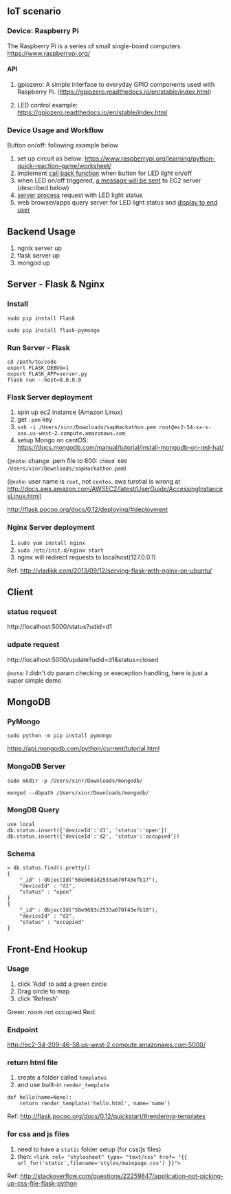 ## IoT scenario

### Device: Raspberry Pi
The Raspberry Pi is a series of small single-board computers. https://www.raspberrypi.org/

#### API

1. gpiozero: A simple interface to everyday GPIO components used with Raspberry Pi. (https://gpiozero.readthedocs.io/en/stable/index.html)

2. LED control example: https://gpiozero.readthedocs.io/en/stable/index.html

### Device Usage and Workflow
Button on/off: following example below

1. set up circuit as below: 
https://www.raspberrypi.org/learning/python-quick-reaction-game/worksheet/
2. implement [call back function](../master/raspberry_pi_trigger.py#L23-L35) when button for LED light on/off
3. when LED on/off triggered, [a message will be sent](../master/raspberry_pi_trigger.py#L8-L21) to EC2 server (described below)
4. [server process](https://github.com/keypointt/ControlLED#server---flask--nginx) request with LED light status
5. web browser/apps query server for LED light status and [display to end user](https://github.com/keypointt/ControlLED#front-end-hookup)

## Backend Usage

1. ngnix server up
2. flask server up
3. mongod up

## Server - Flask & Nginx

### Install
`sudo pip install Flask`

`sudo pip install flask-pymongo`

### Run Server - Flask
```
cd /path/to/code
export FLASK_DEBUG=1
export FLASK_APP=server.py
flask run --host=0.0.0.0
```

### Flask Server deployment

1. spin up ec2 instance (Amazon Linux)
2. get `.pem` key
3. `ssh -i /Users/xinr/Downloads/sapHackathon.pem root@ec2-54-xx-x-xxx.us-west-2.compute.amazonaws.com` 
4. setup Mongo on centOS: https://docs.mongodb.com/manual/tutorial/install-mongodb-on-red-hat/


(`@note`: change .pem file to 600: `chmod 600 /Users/xinr/Downloads/sapHackathon.pem`)

(`@note`: user name is `root`, not `centos`. aws turotial is wrong at http://docs.aws.amazon.com/AWSEC2/latest/UserGuide/AccessingInstancesLinux.html)

http://flask.pocoo.org/docs/0.12/deploying/#deployment

### Nginx Server deployment
1. `sudo yum install nginx`
2. `sudo /etc/init.d/nginx start`
3. nginx will redirect requests to localhost(127.0.0.1)

Ref: http://vladikk.com/2013/09/12/serving-flask-with-nginx-on-ubuntu/

## Client

### status request
http://localhost:5000/status?udid=d1

### udpate request
http://localhost:5000/update?udid=d1&status=closed

`@note`: I didn't do param checking or exeception handling, here is just a super simple demo

## MongoDB

### PyMongo
`sudo python -m pip install pymongo`

https://api.mongodb.com/python/current/tutorial.html

### MongoDB Server
`sudo mkdir -p /Users/xinr/Downloads/mongodb/`

`mongod --dbpath /Users/xinr/Downloads/mongodb/`

### MongDB Query
```
use local
db.status.insert({'deviceId':'d1', 'status':'open'})
db.status.insert({'deviceId':'d2', 'status':'occupied'})
```

### Schema
```
> db.status.find().pretty()
{
	"_id" : ObjectId("58e9681d2533a670f43efb17"),
	"deviceId" : "d1",
	"status" : "open"
}
{
	"_id" : ObjectId("58e9683c2533a670f43efb18"),
	"deviceId" : "d2",
	"status" : "occupied"
}
```

## Front-End Hookup

### Usage

1. click 'Add' to add a green circle
2. Drag circle to map
3. click 'Refresh' 

Green: room not occupied
Red: 

### Endpoint
http://ec2-34-209-46-58.us-west-2.compute.amazonaws.com:5000/

### return html file
1. create a folder called `templates`
2. and use built-in `render_template`
```
def hello(name=None):
    return render_template('hello.html', name='name')
```

Ref: http://flask.pocoo.org/docs/0.12/quickstart/#rendering-templates

### for css and js files
1. need to have a `static` folder setup (for css/js files)
2. then: `<link rel= "stylesheet" type= "text/css" href= "{{ url_for('static',filename='styles/mainpage.css') }}">`

Ref: http://stackoverflow.com/questions/22259847/application-not-picking-up-css-file-flask-python
